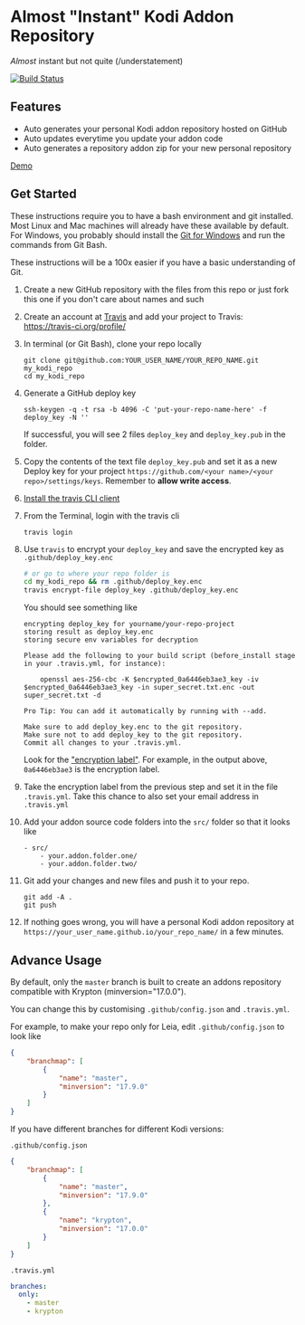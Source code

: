 # Almost "Instant" Kodi Addon Repository

_Almost_ instant but not quite (/understatement)

[![Build Status](https://travis-ci.org/P1-Ro/instant-kodi-repo.svg?branch=master)](https://travis-ci.org/P1-Ro/instant-kodi-repo)

## Features
- Auto generates your personal Kodi addon repository hosted on GitHub
- Auto updates everytime you update your addon code
- Auto generates a repository addon zip for your new personal repository

[Demo](https://p1-ro.github.io/instant-kodi-repo/)

## Get Started

These instructions require you to have a bash environment and git installed. Most Linux and Mac machines will already have these available by default. For Windows, you probably should install the [Git for Windows](https://github.com/git-for-windows/git/releases) and run the commands from Git Bash.

These instructions will be a 100x easier if you have a basic understanding of Git.

1. Create a new GitHub repository with the files from this repo or just fork this one if you don't care about names and such

1. Create an account at [Travis](https://travis-ci.org) and add your project to Travis: https://travis-ci.org/profile/

1. In terminal (or Git Bash), clone your repo locally
    ```
    git clone git@github.com:YOUR_USER_NAME/YOUR_REPO_NAME.git my_kodi_repo
    cd my_kodi_repo
    ```

1. Generate a GitHub deploy key
    ```
    ssh-keygen -q -t rsa -b 4096 -C 'put-your-repo-name-here' -f deploy_key -N ''
    ```
    If successful, you will see 2 files ``deploy_key`` and ``deploy_key.pub`` in the folder.

1. Copy the contents of the text file ``deploy_key.pub`` and set it as a new Deploy key for your project ``https://github.com/<your name>/<your repo>/settings/keys``. Remember to __allow write access__.

1. [Install the travis CLI client](https://github.com/travis-ci/travis.rb#installation)

1. From the Terminal, login with the travis cli
    ```
    travis login
    ```

1. Use ``travis`` to encrypt your ``deploy_key`` and save the encrypted key as ``.github/deploy_key.enc``
    ```bash
    # or go to where your repo folder is
    cd my_kodi_repo && rm .github/deploy_key.enc
    travis encrypt-file deploy_key .github/deploy_key.enc
    ```
    You should see something like
    ```
    encrypting deploy_key for yourname/your-repo-project
    storing result as deploy_key.enc
    storing secure env variables for decryption

    Please add the following to your build script (before_install stage in your .travis.yml, for instance):

        openssl aes-256-cbc -K $encrypted_0a6446eb3ae3_key -iv $encrypted_0a6446eb3ae3_key -in super_secret.txt.enc -out super_secret.txt -d

    Pro Tip: You can add it automatically by running with --add.

    Make sure to add deploy_key.enc to the git repository.
    Make sure not to add deploy_key to the git repository.
    Commit all changes to your .travis.yml.
    ```
    Look for the ["encryption label"](https://gist.github.com/domenic/ec8b0fc8ab45f39403dd#get-encrypted-credentials). For example, in the output above, ``0a6446eb3ae3`` is the encryption label.

1. Take the encryption label from the previous step and set it in the file ``.travis.yml``. Take this chance to also set your email address in ``.travis.yml``

1. Add your addon source code folders into the ``src/`` folder so that it looks like
    ```
    - src/
        - your.addon.folder.one/
        - your.addon.folder.two/
    ```

1. Git add your changes and new files and push it to your repo.
    ```
    git add -A .
    git push
    ```

1. If nothing goes wrong, you will have a personal Kodi addon repository at ``https://your_user_name.github.io/your_repo_name/`` in a few minutes.


## Advance Usage

By default, only the ``master`` branch is built to create an addons repository compatible with Krypton (minversion="17.0.0").

You can change this by customising ``.github/config.json`` and ``.travis.yml``.

For example, to make your repo only for Leia, edit ``.github/config.json`` to look like
```json
{
    "branchmap": [
        {
            "name": "master",
            "minversion": "17.9.0"
        }
    ]
}
```

If you have different branches for different Kodi versions:

``.github/config.json``
```json
{
    "branchmap": [
        {
            "name": "master",
            "minversion": "17.9.0"
        },
        {
            "name": "krypton",
            "minversion": "17.0.0"
        }
    ]
}
```

``.travis.yml``
```yml
branches:
  only:
    - master
    - krypton
```
